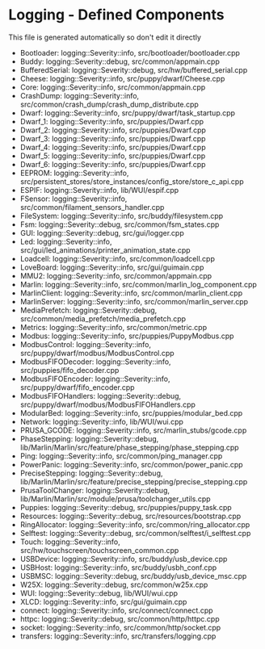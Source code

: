 # Logging - Defined Components
This file is generated automatically so don't edit it directly

- Bootloader: logging::Severity::info, src/bootloader/bootloader.cpp
- Buddy: logging::Severity::debug, src/common/appmain.cpp
- BufferedSerial: logging::Severity::debug, src/hw/buffered_serial.cpp
- Cheese: logging::Severity::info, src/puppy/dwarf/Cheese.cpp
- Core: logging::Severity::info, src/common/appmain.cpp
- CrashDump: logging::Severity::info, src/common/crash_dump/crash_dump_distribute.cpp
- Dwarf: logging::Severity::info, src/puppy/dwarf/task_startup.cpp
- Dwarf_1: logging::Severity::info, src/puppies/Dwarf.cpp
- Dwarf_2: logging::Severity::info, src/puppies/Dwarf.cpp
- Dwarf_3: logging::Severity::info, src/puppies/Dwarf.cpp
- Dwarf_4: logging::Severity::info, src/puppies/Dwarf.cpp
- Dwarf_5: logging::Severity::info, src/puppies/Dwarf.cpp
- Dwarf_6: logging::Severity::info, src/puppies/Dwarf.cpp
- EEPROM: logging::Severity::info, src/persistent_stores/store_instances/config_store/store_c_api.cpp
- ESPIF: logging::Severity::info, lib/WUI/espif.cpp
- FSensor: logging::Severity::info, src/common/filament_sensors_handler.cpp
- FileSystem: logging::Severity::info, src/buddy/filesystem.cpp
- Fsm: logging::Severity::debug, src/common/fsm_states.cpp
- GUI: logging::Severity::debug, src/gui/logger.cpp
- Led: logging::Severity::info, src/gui/led_animations/printer_animation_state.cpp
- Loadcell: logging::Severity::info, src/common/loadcell.cpp
- LoveBoard: logging::Severity::info, src/gui/guimain.cpp
- MMU2: logging::Severity::info, src/common/appmain.cpp
- Marlin: logging::Severity::info, src/common/marlin_log_component.cpp
- MarlinClient: logging::Severity::info, src/common/marlin_client.cpp
- MarlinServer: logging::Severity::info, src/common/marlin_server.cpp
- MediaPrefetch: logging::Severity::debug, src/common/media_prefetch/media_prefetch.cpp
- Metrics: logging::Severity::info, src/common/metric.cpp
- Modbus: logging::Severity::info, src/puppies/PuppyModbus.cpp
- ModbusControl: logging::Severity::info, src/puppy/dwarf/modbus/ModbusControl.cpp
- ModbusFIFODecoder: logging::Severity::info, src/puppies/fifo_decoder.cpp
- ModbusFIFOEncoder: logging::Severity::info, src/puppy/dwarf/fifo_encoder.cpp
- ModbusFIFOHandlers: logging::Severity::debug, src/puppy/dwarf/modbus/ModbusFIFOHandlers.cpp
- ModularBed: logging::Severity::info, src/puppies/modular_bed.cpp
- Network: logging::Severity::info, lib/WUI/wui.cpp
- PRUSA_GCODE: logging::Severity::info, src/marlin_stubs/gcode.cpp
- PhaseStepping: logging::Severity::debug, lib/Marlin/Marlin/src/feature/phase_stepping/phase_stepping.cpp
- Ping: logging::Severity::info, src/common/ping_manager.cpp
- PowerPanic: logging::Severity::info, src/common/power_panic.cpp
- PreciseStepping: logging::Severity::debug, lib/Marlin/Marlin/src/feature/precise_stepping/precise_stepping.cpp
- PrusaToolChanger: logging::Severity::debug, lib/Marlin/Marlin/src/module/prusa/toolchanger_utils.cpp
- Puppies: logging::Severity::debug, src/puppies/puppy_task.cpp
- Resources: logging::Severity::debug, src/resources/bootstrap.cpp
- RingAllocator: logging::Severity::info, src/common/ring_allocator.cpp
- Selftest: logging::Severity::debug, src/common/selftest/i_selftest.cpp
- Touch: logging::Severity::info, src/hw/touchscreen/touchscreen_common.cpp
- USBDevice: logging::Severity::info, src/buddy/usb_device.cpp
- USBHost: logging::Severity::info, src/buddy/usbh_conf.cpp
- USBMSC: logging::Severity::debug, src/buddy/usb_device_msc.cpp
- W25X: logging::Severity::debug, src/common/w25x.cpp
- WUI: logging::Severity::debug, lib/WUI/wui.cpp
- XLCD: logging::Severity::info, src/gui/guimain.cpp
- connect: logging::Severity::info, src/connect/connect.cpp
- httpc: logging::Severity::debug, src/common/http/httpc.cpp
- socket: logging::Severity::info, src/common/http/socket.cpp
- transfers: logging::Severity::info, src/transfers/logging.cpp
